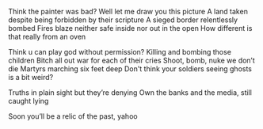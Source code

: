 Think the painter was bad?
Well let me draw you this picture
A land taken despite being forbidden by their scripture
A sieged border relentlessly bombed
Fires blaze neither safe inside nor out in the open
How different is that really from an oven

Think u can play god without permission?
Killing and bombing those children
Bitch all out war for each of their cries
Shoot, bomb, nuke we don’t die
Martyrs marching six feet deep
Don't think your soldiers seeing ghosts is a bit weird?

Truths in plain sight but they’re denying
Own the banks and the media, still caught lying


Soon you’ll be a relic of the past, yahoo
